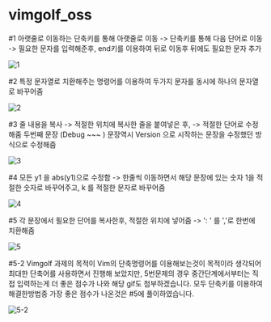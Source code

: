 # vimgolf_oss

#1 아랫줄로 이동하는 단축키를 통해 아랫줄로 이동 -> 단축키를 통해 다음 단어로 이동 -> 
   필요한 문자를 입력해준후, end키를 이용하여 뒤로 이동후 뒤에도 필요한 문자 추가
   
![1](https://user-images.githubusercontent.com/79568017/144620099-bec5dc62-5c99-4927-a1e6-9bb33d1b8082.gif)



#2 특정 문자열로 치환해주는 명령어를 이용하여 두가지 문자를 동시에 하나의 문자열로 바꾸어줌

![2](https://user-images.githubusercontent.com/79568017/144620485-06187da8-f489-4d56-89be-e986ad363fff.gif)



#3 줄 내용을 복사 -> 적절한 위치에 복사한 줄을 붙여넣은 후, -> 적절한 단어로 수정해줌
   두번째 문장 (Debug ~~~ ) 문장역시 Version 으로 시작하는 문장을 수정했던 방식으로 수정해줌
   
   ![3](https://user-images.githubusercontent.com/79568017/144620753-86bc87b3-261a-405a-ae4c-0f1898352ca4.gif)



#4 모든 y1 을 abs(y1)으로 수정함 -> 한줄씩 이동하면서 해당 문장에 있는 숫자 1을 적절한 숫자로 바꾸어주고, k 를 적절한 문자로 바꾸어줌

![4](https://user-images.githubusercontent.com/79568017/144620970-93156dd4-5ca9-463b-a63e-01d8aba70a7c.gif)



#5 각 문장에서 필요한 단어를 복사한후, 적절한 위치에 넣어줌 -> ': ' 를 ','로 한번에 치환해줌

![5](https://user-images.githubusercontent.com/79568017/144621184-f6bdc628-4e63-4255-b298-46d8e3c006f7.gif)



#5-2 Vimgolf 과제의 목적이 Vim의 단축명령어를 이용해보는것이 목적이라 생각되어 최대한 단축어를 사용하면서 진행해 보았지만, 5번문제의 경우 중간단계에서부터는 직접 입력하는게 더 좋은 점수가 나와 해당 gif도 첨부하겠습니다. 모두 단축키를 이용하여 해결한방법중 가장 좋은 점수가 나온것은 #5에 풀이하였습니다.

![5-2](https://user-images.githubusercontent.com/79568017/144621550-25237779-0393-401c-ac41-e13cb217593a.gif)
